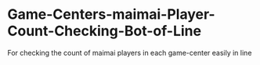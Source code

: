 # Game-Centers-maimai-Player-Count-Checking-Bot-of-Line
For checking the count of maimai players in each game-center easily in line
